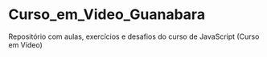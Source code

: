 # Curso_em_Video_Guanabara
Repositório com aulas, exercícios e desafios do curso de JavaScript (Curso em Vídeo)
